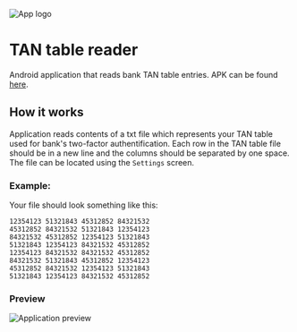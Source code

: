 ![App logo](https://i.imgur.com/89LaZBG.png)

# TAN table reader
Android application that reads bank TAN table entries. APK can be found [here](https://www.dropbox.com/s/kvcjiqi5p9ojafb/tan_reader_1.0.apk?dl=0).

## How it works
Application reads contents of a txt file which represents your TAN table used for bank's two-factor authentification. Each row in the TAN table file should be in a new line and the columns should be separated by one space.
The file can be located using the `Settings` screen.

### Example:

Your file should look something like this:
```
12354123 51321843 45312852 84321532
45312852 84321532 51321843 12354123
84321532 45312852 12354123 51321843
51321843 12354123 84321532 45312852
12354123 84321532 84321532 45312852
84321532 51321843 45312852 12354123
45312852 84321532 12354123 51321843
51321843 12354123 84321532 45312852
```

### Preview
![Application preview](https://i.imgur.com/ZKW0EdZ.png)
